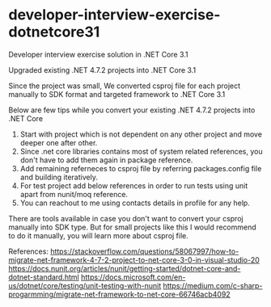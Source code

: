 # developer-interview-exercise-dotnetcore31
Developer interview exercise solution in .NET Core 3.1

Upgraded existing .NET 4.7.2 projects into .NET Core 3.1

Since the project was small, We converted csproj file for each project manually to SDK format and targeted framework to .NET Core 3.1

Below are few tips while you convert your existing .NET 4.7.2 projects into .NET Core

1. Start with project which is not dependent on any other project and move deeper one after other.
2. Since .net core libraries contains most of system related references, you don't have to add them again in package reference.
3. Add remaining referneces to csproj file by referring packages.config file and building iteratively.
4. For test project add below references in order to run tests using unit apart from nunit/moq reference.
    <PackageReference Include="Microsoft.NET.Test.Sdk" Version="15.5.0" />
		<PackageReference Include="NUnit3TestAdapter" Version="3.14.0" />
5. You can reachout to me using contacts details in profile for any help.

There are tools available in case you don't want to convert your csproj manually into SDK type. But for small projects like this I would recommend to do it manually, you will learn more about csproj file.

References: 
https://stackoverflow.com/questions/58067997/how-to-migrate-net-framework-4-7-2-project-to-net-core-3-0-in-visual-studio-20
https://docs.nunit.org/articles/nunit/getting-started/dotnet-core-and-dotnet-standard.html
https://docs.microsoft.com/en-us/dotnet/core/testing/unit-testing-with-nunit
https://medium.com/c-sharp-progarmming/migrate-net-framework-to-net-core-66746acb4092
